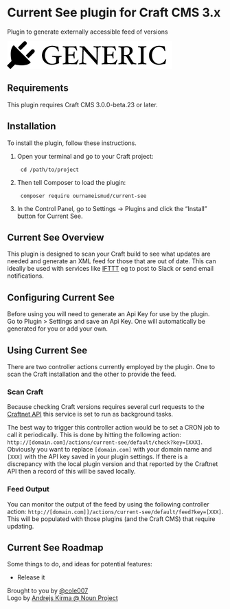 # Current See plugin for Craft CMS 3.x

Plugin to generate externally accessible feed of versions

![Screenshot](resources/img/plugin-logo.png)

## Requirements

This plugin requires Craft CMS 3.0.0-beta.23 or later.

## Installation

To install the plugin, follow these instructions.

1. Open your terminal and go to your Craft project:

        cd /path/to/project

2. Then tell Composer to load the plugin:

        composer require ournameismud/current-see

3. In the Control Panel, go to Settings → Plugins and click the “Install” button for Current See.

## Current See Overview

This plugin is designed to scan your Craft build to see what updates are needed and generate an XML feed for those that are out of date. This can ideally be used with services like [IFTTT](https://ifttt.com/) eg to post to Slack or send email notifications.

## Configuring Current See

Before using you will need to generate an Api Key for use by the plugin.  
Go to Plugin > Settings and save an Api Key. One will automatically be generated for you or add your own.

## Using Current See

There are two controller actions currently employed by the plugin. One to scan the Craft installation and the other to provide the feed.  

### Scan Craft

Because checking Craft versions requires several curl requests to the [Craftnet API](https://docs.api.craftcms.com/) this service is set to run as background tasks. 

The best way to trigger this controller action would be to set a CRON job to call it periodically. This is done by hitting the following action: `http://[domain.com]/actions/current-see/default/check?key=[XXX]`. Obviously you want to replace `[domain.com]` with your domain name and `[XXX]` with the API key saved in your plugin settings. If there is a discrepancy with the local plugin version and that reported by the Craftnet API then a record of this will be saved locally.

### Feed Output

You can monitor the output of the feed by using the following controller action: `http://[domain.com]]/actions/current-see/default/feed?key=[XXX]`. This will be populated with those plugins (and the Craft CMS) that require updating.

## Current See Roadmap

Some things to do, and ideas for potential features:

* Release it

Brought to you by [@cole007](https://ournameismud.co.uk/)  
Logo by [Andrejs Kirma @ Noun Project](https://thenounproject.com/andrejs/collection/non-edible-products-filled/)